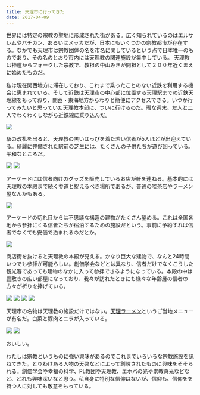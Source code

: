 ```yaml
---
title: 天理市に行ってきた
date: 2017-04-09
---
```


世界には特定の宗教の聖地に形成された街がある。広く知られているのはエルサレムやバチカン、あるいはメッカだが、日本にもいくつかの宗教都市が存在する。なかでも天理市は宗教団体の名を市名に関しているという点で日本唯一のものであり、その名のとおり市内には天理教の関連施設が集中している。
天理教は神道からフォークした宗教で、教祖の中山みきが開祖として２００年近くまえに始めたものだ。

私は現在関西地方に滞在しており、これまで乗ったことのない近鉄を利用する機会に恵まれている。そして近鉄は天理市の中心部に位置する天理駅までの近鉄天理線をもっており、関西・東海地方からわりと簡便にアクセスできる。いつか行ってみたいと思っていた天理教本部に、ついに行けるのだ。暇な週末、友人と二人でわくわくしながら近鉄線に乗り込んだ。

![](https://photos.xar.sh/39571411781_26f8f230bf_h.jpg)

駅の改札を出ると、天理教の黒いはっぴを着た若い信者が5人ほどが出迎えている。綺麗に整備された駅前の芝生には、たくさんの子供たちが遊び回っている。平和なところだ。

![](https://photos.xar.sh/39571411801_cab85e1930_h.jpg)
![](https://photos.xar.sh/39571411991_13b6e78640_h.jpg)

アーケードには信者向けのグッズを販売しているお店が軒を連ねる。基本的には天理教の本殿まで続く参道と捉えるべき場所であるが、普通の喫茶店やラーメン屋なんかもある。

![](https://photos.xar.sh/39571412271_e1f646c2b6_h.jpg)

アーケードの切れ目からは不思議な構造の建物がたくさん望める。これは全国各地から参拝にくる信者たちが宿泊するための施設だという。事前に予約すれば信者でなくても安価で泊まれるのだとか。

![](https://photos.xar.sh/39541844452_a7c0bd1c92_h.jpg)

商店街を抜けると天理教の本殿が見える。かなり巨大な建物で、なんと24時間いつでも参拝が可能らしい。創価学会などとは異なり、信者だけでなくこうした観光客であっても建物のなかに入って参拝できるようになっている。本殿の中は畳敷きの広い部屋になっており、我々が訪れたときにも様々な年齢層の信者の方々が祈りを捧げている。

![](https://photos.xar.sh/39571412771_b0fce89eee_h.jpg)
![](https://photos.xar.sh/39571412981_e2e0149176_h.jpg)
![](https://photos.xar.sh/39571412571_c428eb0c44_h.jpg)
![](https://photos.xar.sh/39571412301_307aabbcfd_h.jpg)

天理市の名物は天理教の施設だけではない。[天理ラーメン](https://ja.wikipedia.org/wiki/%E5%A4%A9%E7%90%86%E3%83%A9%E3%83%BC%E3%83%A1%E3%83%B3)というご当地メニューが有名だ。白菜と豚肉とニラが入っている。

![](https://photos.xar.sh/39571413171_c23dfd8d79_h.jpg)
![](https://photos.xar.sh/39571411361_d98c885101_h.jpg)

おいしい。

わたしは宗教というものに強い興味があるのでこれまでいろいろな宗教施設を訊ねてきた。とりわけある人物の天啓などによって創設されたものに興味をそそられる。創価学会や幸福の科学、PL教団や天理教、エホバの光や崇教真光などなど、どれも興味深いなと思う。私自身に特別な信仰はないが、信仰も、信仰をを持つ人に対しても敬意をもっている。
